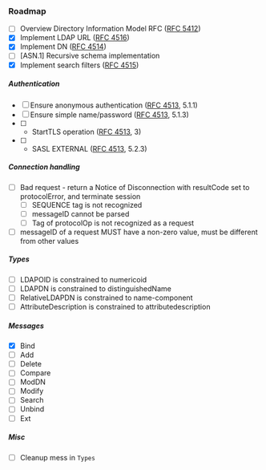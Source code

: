 ### Roadmap

- [ ] Overview Directory Information Model RFC ([RFC 5412](https://tools.ietf.org/pdf/rfc4512.pdf))
- [x] Implement LDAP URL ([RFC 4516](https://tools.ietf.org/pdf/rfc4516.pdf))
- [x] Implement DN ([RFC 4514](https://tools.ietf.org/pdf/rfc4514.pdf))
- [ ] [ASN.1] Recursive schema implementation
- [x] Implement search filters ([RFC 4515](https://tools.ietf.org/pdf/rfc4515.pdf))

##### Authentication

- [ ] Ensure anonymous authentication ([RFC 4513](https://tools.ietf.org/pdf/rfc4513.pdf), 5.1.1)
- [ ] Ensure simple name/password ([RFC 4513](https://tools.ietf.org/pdf/rfc4513.pdf), 5.1.3)
- [ ] * StartTLS operation ([RFC 4513](https://tools.ietf.org/pdf/rfc4513.pdf), 3)
- [ ] * SASL EXTERNAL ([RFC 4513](https://tools.ietf.org/pdf/rfc4513.pdf), 5.2.3)

##### Connection handling

- [ ] Bad request - return a Notice of Disconnection with resultCode set to protocolError, and terminate session
  - [ ] SEQUENCE tag is not recognized
  - [ ] messageID cannot be parsed
  - [ ] Tag of protocolOp is not recognized as a request
- [ ] messageID of a request MUST have a non-zero value, must be different from other values

##### Types

- [ ] LDAPOID is constrained to numericoid
- [ ] LDAPDN is constrained to distinguishedName
- [ ] RelativeLDAPDN is constrained to name-component
- [ ] AttributeDescription is constrained to attributedescription

##### Messages

- [x] Bind
- [ ] Add
- [ ] Delete
- [ ] Compare
- [ ] ModDN
- [ ] Modify
- [ ] Search
- [ ] Unbind
- [ ] Ext

##### Misc

- [ ] Cleanup mess in `Types`